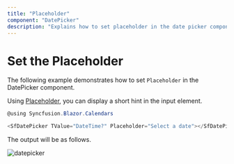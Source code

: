 ```yaml
---
title: "Placeholder"
component: "DatePicker"
description: "Explains how to set placeholder in the date picker component to provide a hint to the users on how to fill the input field."
---
```


# Set the Placeholder

The following example demonstrates how to set `Placeholder` in the DatePicker component.

Using [Placeholder](https://help.syncfusion.com/cr/blazor/Syncfusion.Blazor.Calendars.SfDatePicker-1.html#Syncfusion_Blazor_Calendars_SfDatePicker_1_Placeholder), you can display a short hint in the input element.

```csharp
@using Syncfusion.Blazor.Calendars

<SfDatePicker TValue="DateTime?" Placeholder="Select a date"></SfDatePicker>
```

The output will be as follows.

![datepicker](../images/placeholder.png)